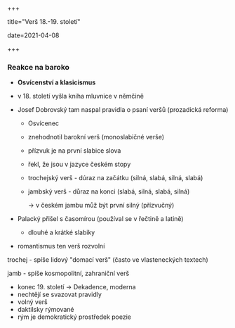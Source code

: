 +++

title="Verš 18.-19. století"

date=2021-04-08

+++

### Reakce na baroko

- **Osvícenství a klasicismus** 

- v 18. století vyšla kniha mluvnice v němčině

- Josef Dobrovský tam naspal pravidla o psaní veršů (prozadická reforma)

  - Osvícenec

  - znehodnotil barokní verš (monoslabičné verše)

  - přízvuk je na první slabice slova

  - řekl, že jsou v jazyce českém stopy

  - trochejský verš - dúraz na začátku (silná, slabá, silná, slabá)

  - jambský verš - důraz na konci (slabá, silná, slabá, silná)

    $\to$ v českém jambu můž být první silný (přízvučný)

- Palacký přišel s časomírou (používal se v řečtině a latině)

  - dlouhé a krátké slabiky

- romantismus ten verš rozvolní

trochej - spíše lidový "domací verš" (často ve vlasteneckých textech)



jamb - spíše kosmopolitní, zahraniční verš



- konec 19. století $\to$ Dekadence, moderna
- nechtějí se svazovat pravidly
- volný verš
- daktilsky rýmované
- rým je demokratický prostředek poezie

